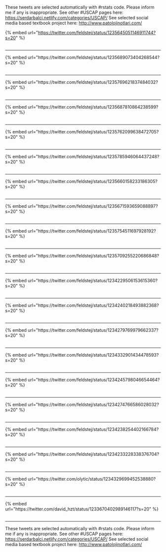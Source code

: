 

These tweets are selected automatically with #rstats code. Please inform me if any is inappropriate.
See other #USCAP pages here: https://serdarbalci.netlify.com/categories/USCAP/ 
See selected social media based textbook project here: http://www.patolojinotlari.com/

{% embed url="https://twitter.com/feldstej/status/1235645051146911744?s=20" %}<br>
<br>
<hr>
{% embed url="https://twitter.com/feldstej/status/1235689073404268544?s=20" %}<br>
<br>
<hr>
{% embed url="https://twitter.com/feldstej/status/1235769621837484032?s=20" %}<br>
<br>
<hr>
{% embed url="https://twitter.com/feldstej/status/1235687810864238599?s=20" %}<br>
<br>
<hr>
{% embed url="https://twitter.com/feldstej/status/1235762099638472705?s=20" %}<br>
<br>
<hr>
{% embed url="https://twitter.com/feldstej/status/1235785946064437248?s=20" %}<br>
<br>
<hr>
{% embed url="https://twitter.com/feldstej/status/1235660158233186305?s=20" %}<br>
<br>
<hr>
{% embed url="https://twitter.com/feldstej/status/1235671593659088897?s=20" %}<br>
<br>
<hr>
{% embed url="https://twitter.com/feldstej/status/1235754511697928192?s=20" %}<br>
<br>
<hr>
{% embed url="https://twitter.com/feldstej/status/1235709255220686848?s=20" %}<br>
<br>
<hr>
{% embed url="https://twitter.com/feldstej/status/1234229506153615360?s=20" %}<br>
<br>
<hr>
{% embed url="https://twitter.com/feldstej/status/1234240218493882368?s=20" %}<br>
<br>
<hr>
{% embed url="https://twitter.com/feldstej/status/1234279769979662337?s=20" %}<br>
<br>
<hr>
{% embed url="https://twitter.com/feldstej/status/1234332901434478593?s=20" %}<br>
<br>
<hr>
{% embed url="https://twitter.com/feldstej/status/1234245798046654464?s=20" %}<br>
<br>
<hr>
{% embed url="https://twitter.com/feldstej/status/1234274766586028032?s=20" %}<br>
<br>
<hr>
{% embed url="https://twitter.com/feldstej/status/1234238254402166784?s=20" %}<br>
<br>
<hr>
{% embed url="https://twitter.com/feldstej/status/1234233228338376704?s=20" %}<br>
<br>
<hr>
{% embed url="https://twitter.com/olytic/status/1234329699452538880?s=20" %}<br>
<br>
<hr>
{% embed url="https://twitter.com/david_hzt/status/1233670402989146117?s=20" %}<br>
<br>
<hr>


These tweets are selected automatically with #rstats code. Please inform me if any is inappropriate.
See other #USCAP pages here: https://serdarbalci.netlify.com/categories/USCAP/ 
See selected social media based textbook project here: http://www.patolojinotlari.com/
